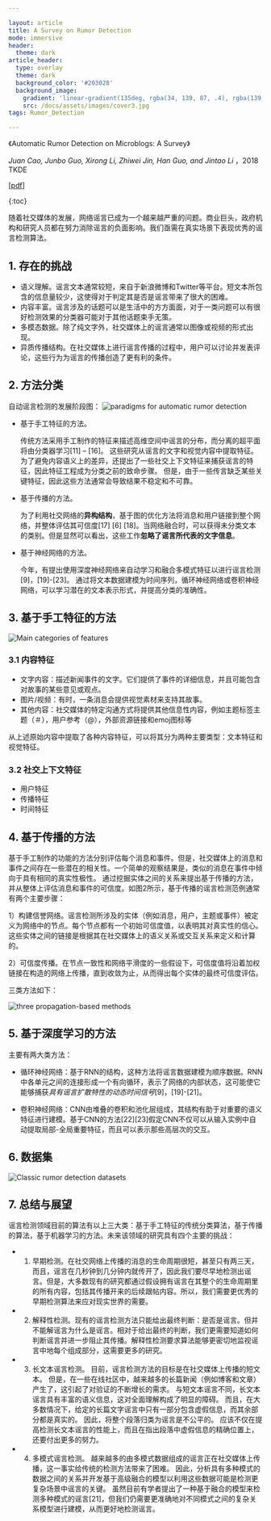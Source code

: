 ```yaml
---

layout: article
title: A Survey on Rumor Detection
mode: immersive
header:
  theme: dark
article_header:
  type: overlay
  theme: dark
  background_color: '#203028'
  background_image:
    gradient: 'linear-gradient(135deg, rgba(34, 139, 87, .4), rgba(139, 34, 139, .4))'
    src: /docs/assets/images/cover3.jpg
tags: Rumor_Detection

---
```


《Automatic Rumor Detection on Microblogs: A Survey》

*Juan Cao, Junbo Guo, Xirong Li, Zhiwei Jin, Han Guo, and Jintao Li* ，2018 TKDE

<!--more-->

[[pdf](<https://arxiv.org/pdf/1807.03505.pdf>)]


{:toc}

随着社交媒体的发展，网络谣言已成为一个越来越严重的问题。商业巨头，政府机构和研究人员都在努力消除谣言的负面影响。我们亟需在真实场景下表现优秀的谣言检测算法。



## 1. 存在的挑战


- 语义理解。谣言文本通常较短，来自于新浪微博和Twitter等平台。短文本所包含的信息量较少，这使得对于判定其是否是谣言带来了很大的困难。
- 内容丰富。谣言涉及的话题可以是生活中的方方面面，对于一类问题可以有很好检测效果的分类器可能对于其他话题束手无策。
- 多模态数据。除了纯文字外，社交媒体上的谣言通常以图像或视频的形式出现。
- 异质传播结构。在社交媒体上进行谣言传播的过程中，用户可以讨论并发表评论，这些行为为谣言的传播创造了更有利的条件。



## 2. 方法分类

自动谣言检测的发展阶段图：
![paradigms for automatic rumor detection](<https://github.com/mazeyang/mazeyang.github.io/blob/master/images/rumor_detection/paradigms_for_automatic_rumor_detection.jpg?raw=true>)

- 基于手工特征的方法。

  传统方法采用手工制作的特征来描述高维空间中谣言的分布，而分离的超平面将由分类器学习[11] – [16]。 这些研究从谣言的文字和视觉内容中提取特征。 为了避免内容语义上的差异，还提出了一些社交上下文特征来捕获谣言的特征，因此特征工程成为分类之前的致命步骤。 但是，由于一些传言缺乏某些关键特征，因此这些方法通常会导致结果不稳定和不可靠。

- 基于传播的方法。

  为了利用社交网络的**异构结构**，基于图的优化方法将消息和用户链接到整个网络，并整体评估其可信度[17] [6] [18]。当网络融合时，可以获得未分类文本的类别。但是显然可以看出，这些工作**忽略了谣言所代表的文字信息**。

- 基于神经网络的方法。

  今年，有提出使用深度神经网络来自动学习和融合多模式特征以进行谣言检测[9]，[19]-[23]。 通过将文本数据建模为时间序列，循环神经网络或卷积神经网络，可以学习潜在的文本表示形式，并提高分类的准确性。



## 3. 基于手工特征的方法

![Main categories of features](https://github.com/mazeyang/mazeyang.github.io/blob/master/images/rumor_detection/main_categories_of_features.jpg?raw=true)

### 3.1 内容特征

- 文字内容：描述新闻事件的文字。它们提供了事件的详细信息，并且可能包含对故事的某些意见或观点。
- 图片/视频：有时，一条消息会提供视觉素材来支持其故事。
- 其他内容：社交媒体的特定沟通方式将提供其他信息性内容，例如主题标签主题（＃），用户参考（@），外部资源链接和emoj图标等

从上述原始内容中提取了各种内容特征，可以将其分为两种主要类型：文本特征和视觉特征。

### 3.2 社交上下文特征

- 用户特征
- 传播特征
- 时间特征



## 4. 基于传播的方法

基于手工制作的功能的方法分别评估每个消息和事件。但是，社交媒体上的消息和事件之间存在一些潜在的相关性。一个简单的观察结果是，类似的消息在事件中倾向于具有相同的真实性极性。 通过挖掘实体之间的关系来提出基于传播的方法，并从整体上评估消息和事件的可信度。如图2所示，基于传播的谣言检测范例通常有两个主要步骤：

1）构建信誉网络。谣言检测所涉及的实体（例如消息，用户，主题或事件）被定义为网络中的节点。每个节点都有一个初始可信度值，以表明其对真实性的信心。这些实体之间的链接是根据其在社交媒体上的语义关系或交互关系来定义和计算的。

2）可信度传播。在节点一致性和网络平滑度的一些假设下，可信度值将沿着加权链接在构造的网络上传播，直到收敛为止，从而得出每个实体的最终可信度评估。

三类方法如下：

![three propagation-based methods](https://github.com/mazeyang/mazeyang.github.io/blob/master/images/rumor_detection/three_propagation-based_methods.jpg?raw=true)



## 5. 基于深度学习的方法

主要有两大类方法：

- 循环神经网络：基于RNN的结构，这种方法将谣言数据建模为顺序数据。RNN中各单元之间的连接形成一个有向循环，表示了网络的内部状态，这可能使它能够捕获*具有谣言扩散特性的动态时间信号*[9]，[19]-[21]。

- 卷积神经网络：CNN由堆叠的卷积和池化层组成，其结构有助于对重要的语义特征进行建模。基于CNN的方法[22][23]假定CNN不仅可以从输入实例中自动提取局部-全局重要特征，而且可以表示那些高层次的交互。



## 6. 数据集

![Classic rumor detection datasets](https://github.com/mazeyang/mazeyang.github.io/blob/master/images/rumor_detection/classic_rumor_detection_datasets.jpg?raw=true)



## 7. 总结与展望

谣言检测领域目前的算法有以上三大类：基于手工特征的传统分类算法，基于传播的算法，基于机器学习的方法。未来该领域的研究具有四个主要的挑战：

- 1. 早期检测。在社交网络上传播的消息的生命周期很短，甚至只有两三天，而且，谣言在几秒钟到几分钟内就传开了，因此我们要尽早地检测出谣言。但是，大多数现有的研究都通过假设拥有谣言在其整个的生命周期里的所有内容，包括其传播开来的后续跟帖内容。所以，我们需要更优秀的早期检测算法来应对现实世界的需要。

- 2. 解释性检测。现有的谣言检测方法只能给出最终判断：是否是谣言。但并不能解谣言为什么是谣言。相对于给出最终的判断，我们更需要知道如何判断谣言并进一步阻止其传播。解释性检测要求算法能够更密切地监视谣言中地每个组成部分，这需要更多的研究。

- 3. 长文本谣言检测。 目前，谣言检测方法的目标是在社交媒体上传播的短文本。 但是，在一些在线社区中，越来越多的长篇新闻（例如博客和文章）产生了，这引起了对验证的不断增长的需求。 与短文本谣言不同，长文本谣言具有丰富的语义信息，这对全面理解构成了明显的障碍。 而且，在大多数情况下，给定的长篇文字谣言中只有一部分包含虚假信息，而其余部分都是真实的。 因此，将整个段落归类为谣言是不公平的。 应该不仅在提高检测长文本谣言的性能上，而且在指出段落中虚假信息的精确位置上，还要付出更多的努力。

- 4. 多模式谣言检测。 越来越多的由多模式数据组成的谣言正在社交媒体上传播，这一事实给传统的检测方法带来了困难。 因此，分析具有多种模式的数据之间的关系并开发基于高级融合的模型以利用这些数据可能是检测更复杂场景中谣言的关键。 虽然目前有学者提出了一种基于融合的模型来检测多种模式的谣言[21]，但我们仍需要更准确地对不同模式之间的复杂关系模型进行建模，从而更好地检测谣言。



